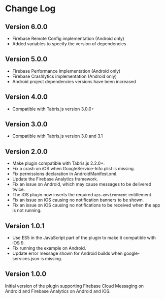 Change Log
==========
## Version 6.0.0

* Firebase Remote Config implementation (Android only)
* Added variables to specify the version of dependencies

## Version 5.0.0

* Firebase Performance implementation (Android only)
* Firebase Crashlytics implementation (Android only)
* Android project dependencies versions have been increased

## Version 4.0.0

* Compatible with Tabris.js version 3.0.0+

## Version 3.0.0

* Compatible with Tabris.js version 3.0 and 3.1

## Version 2.0.0

* Make plugin compatible with Tabris.js 2.2.0+.
* Fix a crash on iOS when GoogleService-Info.plist is missing.
* Fix permissions declaration in AndroidManifest.xml.
* Update the Firebase Analytics framework.
* Fix an issue on Android, which may cause messages to be delivered twice.
* The iOS plugin now inserts the required `aps-environment` entitlement.
* Fix an issue on iOS causing no notification banners to be shown.
* Fix an issue on iOS causing no notifications to be received when the app is not running.

## Version 1.0.1

* Use ES5 in the JavaScript part of the plugin to make it compatible with iOS 9.
* Fix running the example on Android.
* Update error message shown for Android builds when google-services.json is missing.

## Version 1.0.0

Initial version of the plugin supporting Firebase Cloud Messaging on Android and Firebase Analytics on Android and iOS.
